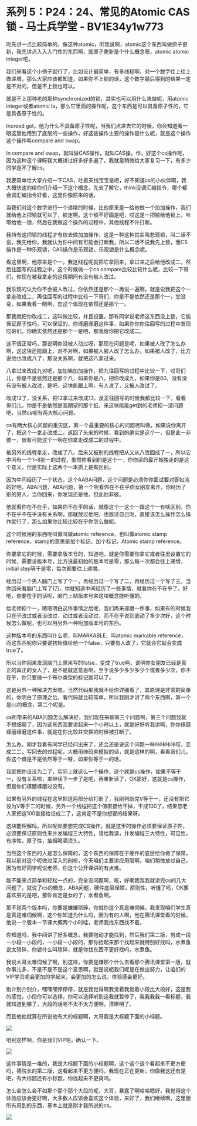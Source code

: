 # 系列 5：P24：24、常见的Atomic CAS锁 - 马士兵学堂 - BV1E34y1w773

呃先讲一点比较简单的，像这种atomic，听我说啊，atomic这个东西叫做原子更新，我先讲点入入入门性的东西啊，就原子更新是个什么概念嗯，atomic atomic integer吧。

我们来看这个小例子就行了，比如设计最简单，有多线程啊，对一个数字往上往上做递增，那么大家应该都知道，如果你不上锁的话，这个数字最后得到的结果一定是不对的，但是不上锁也可以。

就是不上那种老的那种synchronized的锁，其实也可以用什么来做呢，用atomic integer或者atomic la，那么它里面的操作呢，这个东西是可以具备原子性的，它是具备原子性的。

Increed get，他为什么不具备原子性呢，当我们点进去它的时候，你会知道看一眼这里他用到了底层的一些操作，好这些操作主要的操作是什么呢，就是这个操作这个操作叫compare and swap。

In compare and swap，就叫做CAS操作，就叫CAS操，作，好这个cs操作呢，因为这种这个课呀我大概讲过好多好多遍了，我就是稍微给大家复习一下，有多少同学是不了解cs。

我要简单给大家介绍一下CAS，吐着天线宝宝是吧，好不知道cs的小伙伴啊，我大概快速的给你们介绍一下这个概念，先去了解它，think没调汇编指令，哪个都会调汇编指令好看，这里你像原来的话。

当我们对这个数字进行一个递增的时候，比他原来是一给他做一个加加操作，我们就给他上把锁就可以了，锁定啊，这个锁不好画是吧，哎这是一把锁给他锁上，咔嚓给他一锁，然后在我做这个操作的过程中，其他线程不许打断。

我持有这把锁的线程才有权去做加加操作，这是一种这种其实叫悲观锁，叫二话不说，我先给你，我就认为你中间有可能会打断我，所以二话不说我先上锁，而CS操作是一种乐观锁，CAS操作是乐观锁，乐观锁是什么概念呢。

看这里啊，他原来是个一，我这线程呢就把它拿回来，拿过来之后给他改成二，然后往回写的过程之中，这个时候做一个cs compare比较比较什么呢，比较一下哥们，你现在被我拿走的这段期间有没有被人改过。

我乐观的认为你不会被人改过，你依然还是那个一再说一遍啊，就是说我把这个一拿走改成二，再往回写的过程中比较一下哥们，你是不是依然还是那个一，您没变，如果我看一眼啊，您这个值现在依然还是那个一。

那我就把你改成二，这叫做比较，并且设置，那有同学说老师这东西没上锁，它能保证原子性吗，可以保证的，你琢磨琢磨这件事，如果你你你往回写的过程中发现哎哥们，你确实依然还是那个一是吧，那我给你把它改成二。

这不很正常吗，那说明你没被人动过呀，那现在问题是呢，如果被人改了怎么办啊，这这块还能跟上，对不对啊，如果被人被人改了怎么办，如果被人改了，比方说他也改成八了，那没关系啊，就把这八拿过来。

八拿过来改成九对吧，加加嘛加加操作，把九往回写的过程中比较一下，哎哥们儿，你是不是依然还是那个八，如果你是八，把你改成九，如果你是80，没有没有没有被人改过，是吧，这块能跟上啊，有人说了，又被人改过了。

改成12了，没关系，把12拿过来改成13，反正往回写的时候我都比较一下，看看哥们儿，你是不是依然是我期望的那个纸，来这块能能get到的老师扣一没问题吧，当然cs呢有两大核心问题。

cs有两大核心问题的重灾区，第一个最重要的核心的问题呢叫做，如果说你离开了，把这个一拿走改成二，返回了头来的时候，看到的确实是这个一，但是此一非彼一，很有可能这个一啊在你拿走改成二的过程中。

被另外的线程拿走，改成了八，后来又被别的线程把从又从八改回成了一，所以它中间有一个1~8到一的过程，虽然你看到的是这个一，你你读的最开始独走的是这个意义，但是实际上这两个一本质上是有区别。

因为中间经历了一个状态，这个AABA问题，这个问题是必须你你面试要对答如流的好吧，ABA问题，ABA问题，第一个呢看你在不在乎你女朋友离开，你经历了别的男人，当你回来，你发现还是他，但此他非彼。

他就看你在不在乎，如果你不在乎的话，就像这个一这个一跟这个一有啥区别，你不在乎不在乎没有关系啊，那就放过他吧，也放过自己呃，直接该怎么操作怎么操作就行了，那么如果你比较比较在乎你怎么做呢。

这个时候用的东西呢叫做叫做atomic reference，也叫做atomic stamp reference，stamp的意思是加个标记，加个标记，Atomic stamp reference。

你要拿它的时候，需要拿版本号的，知道吧，就是你需要你拿它或者往里设置它的时候，需要设版本号，比方说最初始的版本号是零，那么每一次都会往上递增，initial step等于是零，每次都要往上递增。

经历过一个男人脑门上写了个一，再经历过一个写了二，再经历过一个写了三，当你回来看脑门上写了1万，你就知道中间经历了一些事情，就看你在不在乎了，好吧，你要在乎的话呢，脑门上贴版本号来这块概念能听懂的。

给老师扣个一，嗯嗯明白这件事情之后呢，我们再来琢磨一件事，如果有的时候我只在乎改过或者没改过，动过或者没动过，而不在乎说到底动了多少次好，这个时候怎么做呢，也可以用另外一种呃加版本号的东西。

这种版本号的东西叫什么呢，叫MARKABLE，叫atomic markable reference，而这东西呢你只要说初始值给他一个false，只要有人改了，它就会它就会变成true了。

所以当你回来发现脑门上原来写的false，变成了true啊，说明你女朋友已经是真正的真正的女人了，是不是就这意思啊，至于说多少多少多少个或者多少次，你不在乎，你只要做一个布尔类型的标记就可以了。

这是另外一种解决方案嗯，当然代码那我就不给你详细看了，其原理是非常的简单的，你明白了原理之后，看代码就比较简单，所以我刚才讲了两个东西啊，第一个是cs的概念，第二个呢是。

cs所带来的ABA问题怎么解决好，我们现在来聊第三个问题啊，第三个问题我就不想细聊了，因为这东西我要讲起来一个小时以上，就是好好听我讲啊，你你琢磨琢磨琢磨这件事，就是在你比较并交换的时候被打断了。

怎么办，刚才我看有同学已经问出来了，还会还是说这个问题一咔咔咔咔咔哎，变成二二，写回去的过程呢，大概用维码来模拟的话，就是这样的啊，看看哥们儿，你这个值是不是依然等于一呀，如果你等于一的话。

我就把你设设为二了，实际上就这么一个操作，这个就是cs操作，如果不等于一，没有关系啦，来继续下一步了是吧，再重新读了，OK那好，这就是cs操作，但是你们琢磨琢磨过没有。

如果有另外的线程在这里把这两部分给打断了，我刚判断完V等于一，还没有把它设为V等于二的时候，另外一个线程把这个值直接给干掉，干成100了，结果您老人家把这100直接给设成二了，这肯定不是你想要的结果呀。

这块能理解吗，所以呢你要想完成CS操作，就是这里的操作必须要保证原子性，必须要保证原则性来并发编程三大特性，请给我读，并发编程三大特性，可见性，有序性，原子性，抽烟喝酒烫头。

当然这个东西的人是怎么保障的，这个东西的保障在于硬件的底层给你做了保障，我以前对这个呢做过深入的剖析，今天咱们主要讲应用层啊，咱们稍微放过自己，因为有好同学呢说老师，你这个公开课讲的有点难。

能不能来点简单和轻松一点的，完全没问题啊，咳，好嘞我我我就讲完cs的几大问题了，就说了cs的概念，ABA问题，硬件底层保障，原则性，听懂了吗，OK要喜欢男的是吧，那你肯定是女的了，水煮鱼啊。

那不是两个版本吗，你要是嫌嫌琐碎，你就你这个真是难伺候，我发现咱们学生真是真是难伺候啊，这个你知道为什么吗，因为有的人啊，他在腾讯课堂看的时候，他说一个版本一节课大概两个小时哇，老师我找东西找不着。

你知道吗，我中间讲了好多概念，我要拖动才能找到，然后我们第二版，剪成一段一小段一小段的，一小段一小段的，那你捡起来那个找起来就特别好找吗，水煮鱼说太琐碎，你锁什么叫琐碎，就是你找东西不更好找吗，水煮鱼。

我说大哥太难伺候了啊，别这样，你要是嫌那个什么去看那个腾讯课堂第一版，就你事儿多，不是不是不是这个意思啊，就是说呃我们呢是在做出努力，让咱们的VIP学员呢会更加的学起来，会更加的怎么说，体验感会更好。

别介别介别介，嘿嘿嘿停停停，就是我觉得啊我觉着我觉着小段比大段好，这是我的感觉，小段你可以选择，你可以选择听到这我就暂停了，我我我我一看标题，我就知道到哪了，大段的话呢不太不太方便啊，清晰明了。

而且他他就算在所说他有大的标题啊，大哥我是大标题下面的小标题。

![](img/21a5375b0ec8bc33cce1b78fe2742b60_1.png)

咱别这样啊，你是我们VIP吧，确认一下。

![](img/21a5375b0ec8bc33cce1b78fe2742b60_3.png)

这件事情是一堆的，我是大标题下面的小标题啊，这个这个这个看起来不更方便吗，德院长的第二版，这看起来不更方便吗，我现在正在更新，你像我这还有是吧，有大标题还有小标题，你找起来不更爽吗。

怎么会怎么会不如那个那个那个大段的呢，大哥，暴露了啊哈哈嗯好，我觉得这个体验应该会更好啊，大多数人应该会喜欢这个体验，来好了，我们继续啊，这里面所有用到的东西，基本上就是刚才我所说的cs。



![](img/21a5375b0ec8bc33cce1b78fe2742b60_5.png)